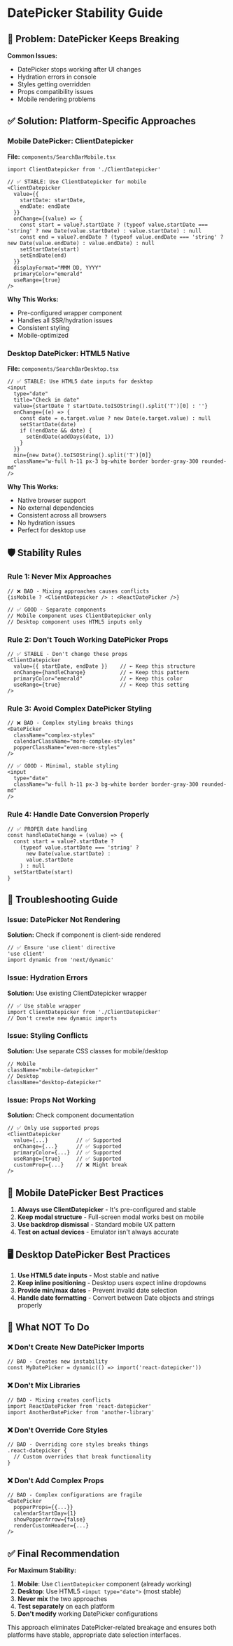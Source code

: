 # DatePicker Stability Guide

## 🚨 Problem: DatePicker Keeps Breaking

**Common Issues:**
- DatePicker stops working after UI changes
- Hydration errors in console
- Styles getting overridden
- Props compatibility issues
- Mobile rendering problems

## ✅ Solution: Platform-Specific Approaches

### **Mobile DatePicker: ClientDatepicker**

**File:** `components/SearchBarMobile.tsx`

```tsx
import ClientDatepicker from './ClientDatepicker'

// ✅ STABLE: Use ClientDatepicker for mobile
<ClientDatepicker
  value={{
    startDate: startDate,
    endDate: endDate
  }}
  onChange={(value) => {
    const start = value?.startDate ? (typeof value.startDate === 'string' ? new Date(value.startDate) : value.startDate) : null
    const end = value?.endDate ? (typeof value.endDate === 'string' ? new Date(value.endDate) : value.endDate) : null
    setStartDate(start)
    setEndDate(end)
  }}
  displayFormat="MMM DD, YYYY"
  primaryColor="emerald"
  useRange={true}
/>
```

**Why This Works:**
- Pre-configured wrapper component
- Handles all SSR/hydration issues
- Consistent styling
- Mobile-optimized

### **Desktop DatePicker: HTML5 Native**

**File:** `components/SearchBarDesktop.tsx`

```tsx
// ✅ STABLE: Use HTML5 date inputs for desktop
<input
  type="date"
  title="Check in date"
  value={startDate ? startDate.toISOString().split('T')[0] : ''}
  onChange={(e) => {
    const date = e.target.value ? new Date(e.target.value) : null
    setStartDate(date)
    if (!endDate && date) {
      setEndDate(addDays(date, 1))
    }
  }}
  min={new Date().toISOString().split('T')[0]}
  className="w-full h-11 px-3 bg-white border border-gray-300 rounded-md"
/>
```

**Why This Works:**
- Native browser support
- No external dependencies
- Consistent across all browsers
- No hydration issues
- Perfect for desktop use

## 🛡️ Stability Rules

### **Rule 1: Never Mix Approaches**
```tsx
// ❌ BAD - Mixing approaches causes conflicts
{isMobile ? <ClientDatepicker /> : <ReactDatePicker />}

// ✅ GOOD - Separate components
// Mobile component uses ClientDatepicker only
// Desktop component uses HTML5 inputs only
```

### **Rule 2: Don't Touch Working DatePicker Props**
```tsx
// ✅ STABLE - Don't change these props
<ClientDatepicker
  value={{ startDate, endDate }}    // ← Keep this structure
  onChange={handleChange}           // ← Keep this pattern
  primaryColor="emerald"            // ← Keep this color
  useRange={true}                   // ← Keep this setting
/>
```

### **Rule 3: Avoid Complex DatePicker Styling**
```tsx
// ❌ BAD - Complex styling breaks things
<DatePicker
  className="complex-styles"
  calendarClassName="more-complex-styles"
  popperClassName="even-more-styles"
/>

// ✅ GOOD - Minimal, stable styling
<input
  type="date"
  className="w-full h-11 px-3 bg-white border border-gray-300 rounded-md"
/>
```

### **Rule 4: Handle Date Conversion Properly**
```tsx
// ✅ PROPER date handling
const handleDateChange = (value) => {
  const start = value?.startDate ? 
    (typeof value.startDate === 'string' ? 
      new Date(value.startDate) : 
      value.startDate
    ) : null
  setStartDate(start)
}
```

## 🔧 Troubleshooting Guide

### **Issue: DatePicker Not Rendering**
**Solution:** Check if component is client-side rendered
```tsx
// ✅ Ensure 'use client' directive
'use client'
import dynamic from 'next/dynamic'
```

### **Issue: Hydration Errors**
**Solution:** Use existing ClientDatepicker wrapper
```tsx
// ✅ Use stable wrapper
import ClientDatepicker from './ClientDatepicker'
// Don't create new dynamic imports
```

### **Issue: Styling Conflicts**
**Solution:** Use separate CSS classes for mobile/desktop
```tsx
// Mobile
className="mobile-datepicker"
// Desktop  
className="desktop-datepicker"
```

### **Issue: Props Not Working**
**Solution:** Check component documentation
```tsx
// ✅ Only use supported props
<ClientDatepicker
  value={...}         // ✅ Supported
  onChange={...}      // ✅ Supported
  primaryColor={...}  // ✅ Supported
  useRange={true}     // ✅ Supported
  customProp={...}    // ❌ Might break
/>
```

## 📱 Mobile DatePicker Best Practices

1. **Always use ClientDatepicker** - It's pre-configured and stable
2. **Keep modal structure** - Full-screen modal works best on mobile
3. **Use backdrop dismissal** - Standard mobile UX pattern
4. **Test on actual devices** - Emulator isn't always accurate

## 🖥️ Desktop DatePicker Best Practices

1. **Use HTML5 date inputs** - Most stable and native
2. **Keep inline positioning** - Desktop users expect inline dropdowns
3. **Provide min/max dates** - Prevent invalid date selection
4. **Handle date formatting** - Convert between Date objects and strings properly

## 🚫 What NOT To Do

### **❌ Don't Create New DatePicker Imports**
```tsx
// BAD - Creates new instability
const MyDatePicker = dynamic(() => import('react-datepicker'))
```

### **❌ Don't Mix Libraries**
```tsx
// BAD - Mixing creates conflicts
import ReactDatePicker from 'react-datepicker'
import AnotherDatePicker from 'another-library'
```

### **❌ Don't Override Core Styles**
```tsx
// BAD - Overriding core styles breaks things
.react-datepicker { 
  // Custom overrides that break functionality
}
```

### **❌ Don't Add Complex Props**
```tsx
// BAD - Complex configurations are fragile
<DatePicker
  popperProps={{...}}
  calendarStartDay={1}
  showPopperArrow={false}
  renderCustomHeader={...}
/>
```

## ✅ Final Recommendation

**For Maximum Stability:**

1. **Mobile**: Use `ClientDatepicker` component (already working)
2. **Desktop**: Use HTML5 `<input type="date">` (most stable)
3. **Never mix** the two approaches
4. **Test separately** on each platform
5. **Don't modify** working DatePicker configurations

This approach eliminates DatePicker-related breakage and ensures both platforms have stable, appropriate date selection interfaces.